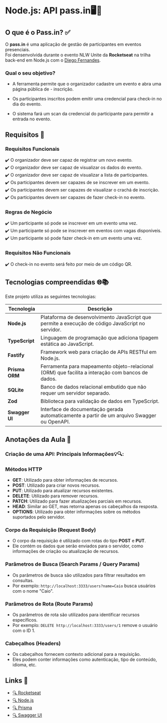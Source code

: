 # Node.js: API pass.in🖥️🚩

## O que é o Pass.in? ✅

O **pass.in** é uma aplicação de gestão de participantes em eventos presenciais. <br>
Foi densenvolvida durante o evento NLW Unite da **Rocketseat** na trilha back-end em Node.js com o [Diego Fernandes](https://www.instagram.com/dieegosf/?hl=pt).

### Qual o seu objetivo?
- A ferramenta permite que o organizador cadastre um evento e abra uma página pública de - inscrição.

- Os participantes inscritos podem emitir uma credencial para check-in no dia do evento.

- O sistema fará um scan da credencial do participante para permitir a entrada no evento.

## Requisitos 📄

### Requisitos Funcionais
✔️ O organizador deve ser capaz de registrar um novo evento.<br>
✔️ O organizador deve ser capaz de visualizar os dados do evento.<br>
✔️ O organizador deve ser capaz de visualizar a lista de participantes.<br>
✔️ Os participantes devem ser capazes de se inscrever em um evento.<br>
✔️ Os participantes devem ser capazes de visualizar o crachá de inscrição.<br>
✔️ Os participantes devem ser capazes de fazer check-in no evento.

### Regras de Negócio
✔️ Um participante só pode se inscrever em um evento uma vez.<br>
✔️ Um participante só pode se inscrever em eventos com vagas disponíveis.<br>
✔️ Um participante só pode fazer check-in em um evento uma vez.<br>

### Requisitos Não Funcionais
✔️ O check-in no evento será feito por meio de um código QR.

## Tecnologias compreendidas 🌐📚

Este projeto utiliza as seguintes tecnologias:

| Tecnologia     | Descrição                                                                                   |
|----------------|--------------------------------------------------------------------------------------------|
| **Node.js**        | Plataforma de desenvolvimento JavaScript que permite a execução de código JavaScript no servidor. |
| **TypeScript**     | Linguagem de programação que adiciona tipagem estática ao JavaScript.                        |
| **Fastify**        | Framework web para criação de APIs RESTful em Node.js.                                       |
| **Prisma ORM**     | Ferramenta para mapeamento objeto-relacional (ORM) que facilita a interação com bancos de dados. |
| **SQLite**         | Banco de dados relacional embutido que não requer um servidor separado.                        |
| **Zod**            | Biblioteca para validação de dados em TypeScript.                                            |
| **Swagger UI**     | Interface de documentação gerada automaticamente a partir de um arquivo Swagger ou OpenAPI.   |


## Anotações da Aula 📝

### Criação de uma API: Principais Informações💡🔍:

### Métodos HTTP

- **GET**: Utilizado para obter informações de recursos.
- **POST**: Utilizado para criar novos recursos.
- **PUT**: Utilizado para atualizar recursos existentes.
- **DELETE**: Utilizado para remover recursos.
- **PATCH**: Utilizado para fazer atualizações parciais em recursos.
- **HEAD**: Similar ao GET, mas retorna apenas os cabeçalhos da resposta.
- **OPTIONS**: Utilizado para obter informações sobre os métodos suportados pelo servidor.

### Corpo da Requisição (Request Body)

- O corpo da requisição é utilizado com rotas do tipo **POST** e **PUT**.
- Ele contém os dados que serão enviados para o servidor, como informações de criação ou atualização de recursos.

### Parâmetros de Busca (Search Params / Query Params)

- Os parâmetros de busca são utilizados para filtrar resultados em consultas.
- Por exemplo: `http://localhost:3333/users?name=Caio` busca usuários com o nome "Caio".

### Parâmetros de Rota (Route Params)

- Os parâmetros de rota são utilizados para identificar recursos específicos.
- Por exemplo: `DELETE http://localhost:3333/users/1` remove o usuário com o ID 1.

### Cabeçalhos (Headers)

- Os cabeçalhos fornecem contexto adicional para a requisição.
- Eles podem conter informações como autenticação, tipo de conteúdo, idioma, etc.


## Links 🔗

* [🔍 Rocketseat ](https://app.rocketseat.com.br/)
* [🔍 Node.js ](https://nodejs.org/en)
* [🔍 Prisma ](https://www.prisma.io/)
* [🔍 Swagger UI ](https://swagger.io/)
 





